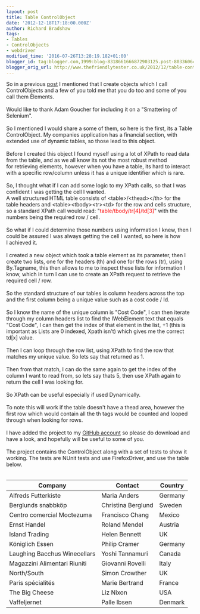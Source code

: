 ```yaml
---
layout: post
title: Table ControlObject
date: '2012-12-18T17:18:00.000Z'
author: Richard Bradshaw
tags:
- Tables
- ControlObjects
- webdriver
modified_time: '2016-07-26T13:28:19.182+01:00'
blogger_id: tag:blogger.com,1999:blog-8318661666872903125.post-8033606497200374251
blogger_orig_url: http://www.thefriendlytester.co.uk/2012/12/table-controlobject.html
---
```


So in a previous <a href="http://www.thefriendlytester.co.uk/2012/11/i-call-them-controlobjects.html">post</a>&nbsp;I mentioned that I create objects which I call ControlObjects and a few of you told me that you do too and some of you call them Elements.<br /><br />Would like to thank Adam Goucher for including it on a "Smattering of Selenium".<br /><br />So I mentioned I would share a some of them, so here is the first, its a Table ControlObject. My companies application has a financial section, with extended use of dynamic tables, so those lead to this object.<br /><br />Before I created this object I found myself using a lot of XPath to read data from the table, and as we all know its not the most robust method for&nbsp;retrieving&nbsp;elements, however when you have a table, its hard to interact with a specific row/column unless it has a unique identifier which is rare.<br /><br />So, I thought what if I can add some logic to my XPath calls, so that I was confident I was getting the cell I wanted.<br />A well structured HTML table consists of &lt;table&gt;/&lt;thead&gt;&lt;/th&gt; for the table headers and &lt;table&gt;&lt;tbody&gt;&lt;tr&gt;&lt;td&gt; for the row and cells structure, so a standard XPath call would read: "<span style="color: red;">table/tbody/tr[4]/td[3]</span>" with the numbers being the required row / cell.<br /><br />So what if I could determine those numbers using information I knew, then I could be assured I was always getting the cell I wanted, so here is how I&nbsp;achieved&nbsp;it.<br /><br />I created a new object which took a table element as its parameter, then I create two lists, one for the headers (th) and one for the rows (tr), using By.Tagname, this then allows to me to inspect these lists for information I know, which in turn I can use to create an XPath request to retrieve the required cell / row.<br /><br />So the standard structure of our tables is column headers&nbsp;across&nbsp;the top and the first column being a unique value such as a cost code / Id.<br /><br />So I know the name of the unique column is "Cost Code", I can then iterate through my column headers list to find the IWebElement text that equals "Cost Code", I can then get the index of that element in the list, +1 (this is important as Lists are 0 indexed, Xpath isn't) which gives me the correct td[x] value.<br /><br />Then I can loop through the row list, using XPath to find the row that matches my unique value. So lets say that returned as 1.<br /><script src="https://gist.github.com/FriendlyTester/6982078.js"></script><br />Then from that match, I can do the same again to get the index of the column I want to read from, so lets say thats 5, then use XPath again to return the cell I was looking for.<br /><script src="https://gist.github.com/FriendlyTester/6982113.js"></script><br />So XPath can be useful especially if used Dynamically.<br /><br />To note this will work if the table doesn't have a thead area, however the first row which would contain all the th tags would be counted and looped through when looking for rows.<br /><br />I have added the project to my <a href="https://github.com/FriendlyTester">GitHub account</a> so please do download and have a look, and hopefully will be useful to some of you.<br /><br />The project contains the ControlObject along with a set of tests to show it working. The tests are NUnit tests and use FirefoxDriver, and use the table below.<br /><br /><table id="customers"><thead><tr><th>Company</th>           <th>Contact</th>           <th>Country</th>         </tr></thead>       <tbody><tr>           <td>Alfreds Futterkiste</td>           <td>Maria Anders</td>           <td>Germany</td>         </tr><tr class="alt">           <td>Berglunds snabbköp</td>           <td>Christina Berglund</td>           <td>Sweden</td>         </tr><tr>           <td>Centro comercial Moctezuma</td>           <td>Francisco Chang</td>           <td>Mexico</td>         </tr><tr class="alt">           <td>Ernst Handel</td>           <td>Roland Mendel</td>           <td>Austria</td>         </tr><tr>           <td>Island Trading</td>           <td>Helen Bennett</td>           <td>UK</td>         </tr><tr class="alt">           <td>Königlich Essen</td>           <td>Philip Cramer</td>           <td>Germany</td>         </tr><tr>           <td>Laughing Bacchus Winecellars</td>           <td>Yoshi Tannamuri</td>           <td>Canada</td>         </tr><tr class="alt">           <td>Magazzini Alimentari Riuniti</td>           <td>Giovanni Rovelli</td>           <td>Italy</td>         </tr><tr>           <td>North/South</td>           <td>Simon Crowther</td>           <td>UK</td>         </tr><tr class="alt">           <td>Paris spécialités</td>           <td>Marie Bertrand</td>           <td>France</td>         </tr><tr>           <td>The Big Cheese</td>           <td>Liz Nixon</td>           <td>USA</td>         </tr><tr class="alt">           <td>Vaffeljernet</td>           <td>Palle Ibsen</td>           <td>Denmark</td>         </tr></tbody>     </table>